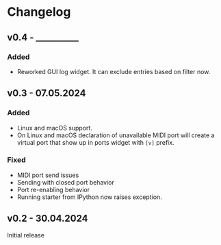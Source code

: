 # Changelog

## v0.4 - __________

### Added

- Reworked GUI log widget. It can exclude entries based on filter now.

## v0.3 - 07.05.2024

### Added

- Linux and macOS support.
- On Linux and macOS declaration of unavailable MIDI port will create a virtual
  port that show up in ports widget with `[v]` prefix.

### Fixed

- MIDI port send issues
- Sending with closed port behavior
- Port re-enabling behavior
- Running starter from IPython now raises exception.

## v0.2 - 30.04.2024

Initial release

